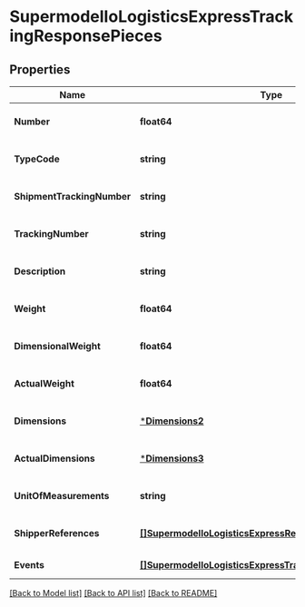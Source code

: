 # SupermodelIoLogisticsExpressTrackingResponsePieces

## Properties
Name | Type | Description | Notes
------------ | ------------- | ------------- | -------------
**Number** | **float64** |  | [optional] [default to null]
**TypeCode** | **string** |  | [optional] [default to null]
**ShipmentTrackingNumber** | **string** |  | [optional] [default to null]
**TrackingNumber** | **string** |  | [optional] [default to null]
**Description** | **string** |  | [optional] [default to null]
**Weight** | **float64** | The weight of the package. | [optional] [default to null]
**DimensionalWeight** | **float64** | The weight of the package. | [optional] [default to null]
**ActualWeight** | **float64** | The weight of the package. | [optional] [default to null]
**Dimensions** | [***Dimensions2**](dimensions_2.md) |  | [optional] [default to null]
**ActualDimensions** | [***Dimensions3**](dimensions_3.md) |  | [optional] [default to null]
**UnitOfMeasurements** | **string** |  | [optional] [default to null]
**ShipperReferences** | [**[]SupermodelIoLogisticsExpressReference**](supermodelIoLogisticsExpressReference.md) |  | [optional] [default to null]
**Events** | [**[]SupermodelIoLogisticsExpressTrackingResponseEvents1**](supermodelIoLogisticsExpressTrackingResponse_events_1.md) |  | [default to null]

[[Back to Model list]](../README.md#documentation-for-models) [[Back to API list]](../README.md#documentation-for-api-endpoints) [[Back to README]](../README.md)

